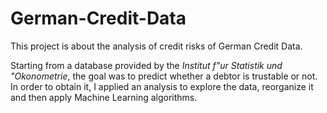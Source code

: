 # German-Credit-Data
This project is about the analysis of credit risks of German Credit Data.

Starting from a database provided by the <i>Institut f"ur Statistik und "Okonometrie</i>, the goal was to predict whether a debtor is trustable or not.
In order to obtain it, I applied an analysis to explore the data, reorganize it and then apply Machine Learning algorithms.
